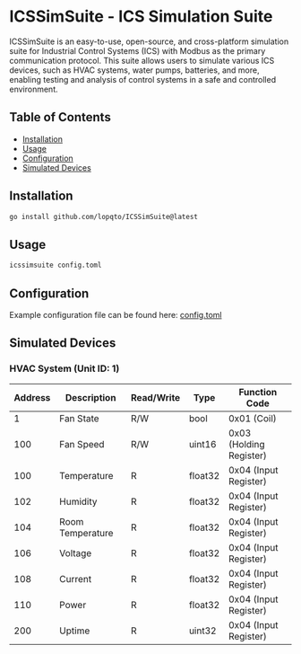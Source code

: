 # ICSSimSuite - ICS Simulation Suite

ICSSimSuite is an easy-to-use, open-source, and cross-platform simulation suite for Industrial Control Systems (ICS) with Modbus as the primary communication protocol. This suite allows users to simulate various ICS devices, such as HVAC systems, water pumps, batteries, and more, enabling testing and analysis of control systems in a safe and controlled environment.

## Table of Contents

- [Installation](#installation)
- [Usage](#usage)
- [Configuration](#configuration)
- [Simulated Devices](#simulated-devices)

## Installation

``` bash
go install github.com/lopqto/ICSSimSuite@latest
```

## Usage

``` bash
icssimsuite config.toml
```

## Configuration

Example configuration file can be found here: [config.toml](config.toml.example)

## Simulated Devices

### HVAC System (Unit ID: 1)

| Address | Description | Read/Write | Type | Function Code |
| --- | --- | --- | --- | --- |
| 1 | Fan State | R/W | bool | 0x01 (Coil) |
| 100 | Fan Speed | R/W | uint16 | 0x03 (Holding Register) |
| 100 | Temperature | R | float32 | 0x04 (Input Register) |
| 102 | Humidity | R | float32 | 0x04 (Input Register) |
| 104 | Room Temperature | R | float32 | 0x04 (Input Register) |
| 106 | Voltage | R | float32 | 0x04 (Input Register) |
| 108 | Current | R | float32 | 0x04 (Input Register) |
| 110 | Power | R | float32 | 0x04 (Input Register) |
| 200 | Uptime | R | uint32 | 0x04 (Input Register) |

